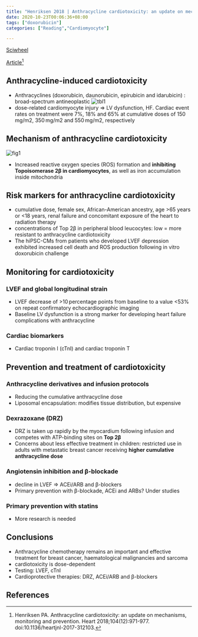 ```yaml
---
title: "Henriksen 2018 | Anthracycline cardiotoxicity: an update on mechanisms, monitoring and prevention"
date: 2020-10-23T00:06:36+08:00
tags: ["doxorubicin"]
categories: ["Reading","Cardiomyocyte"]

---
```


[Sciwheel](https://sciwheel.com/work/#/items/6049576)

[Article](https://heart.bmj.com/content/104/12/971)[^Henriksen2018]

<!--more-->

## Anthracycline-induced cardiotoxicity
* Anthracyclines (doxorubicin, daunorubicin, epirubicin and idarubicin) : broad-spectrum antineoplastic
![tbl1](https://user-images.githubusercontent.com/40054455/86618941-535cd000-bfec-11ea-9a43-fd582efd38e4.png)
* dose-related cardiomyocyte injury => LV dysfunction, HF. Cardiac event rates on treatment were 7%, 18% and 65% at cumulative doses of 150 mg/m2, 350 mg/m2 and 550 mg/m2, respectively
## Mechanism of anthracycline cardiotoxicity
![fig1](https://user-images.githubusercontent.com/40054455/86618936-522ba300-bfec-11ea-8784-cd3c44829c2a.jpg)
* Increased reactive oxygen species (ROS) formation and **inhibiting Topoisomerase 2β in cardiomyocytes**, as well as iron accumulation inside mitochondria

## Risk markers for anthracycline cardiotoxicity
* cumulative dose, female sex, African-American ancestry, age >65 years or <18 years, renal failure and concomitant exposure of the heart to radiation therapy
* concentrations of Top 2β in peripheral blood leucocytes: low = more resistant to anthracycline cardiotoxicity
* The hiPSC-CMs from patients who developed LVEF depression exhibited increased cell death and ROS production following in vitro doxorubicin challenge

## Monitoring for cardiotoxicity
### LVEF and global longitudinal strain
* LVEF decrease of >10 percentage points from baseline to a value <53% on repeat confirmatory echocardiographic imaging
* Baseline LV dysfunction is a strong marker for developing heart failure complications with anthracycline
### Cardiac biomarkers
* Cardiac troponin I (cTnI) and cardiac troponin T

## Prevention and treatment of cardiotoxicity
### Anthracycline derivatives and infusion protocols
* Reducing the cumulative anthracycline dose
* Liposomal encapsulation: modifies tissue distribution, but expensive
### Dexrazoxane (DRZ)
* DRZ is taken up rapidly by the myocardium following infusion and competes with ATP-binding sites on **Top 2β**
* Concerns about less effective treatment in children: restricted use in adults with metastatic breast cancer receiving **higher cumulative anthracycline dose**
### Angiotensin inhibition and β-blockade
* decline in LVEF => ACEi/ARB and β-blockers
* Primary prevention with β-blockade, ACEi and ARBs? Under studies
### Primary prevention with statins
* More research is needed
## Conclusions
* Anthracycline chemotherapy remains an important and effective treatment for breast cancer, haematological malignancies and sarcoma
* cardiotoxicity is dose-dependent
* Testing: LVEF, cTnI
* Cardioprotective therapies: DRZ, ACEi/ARB and β-blockers
## References
[^Henriksen2018]: Henriksen PA. Anthracycline cardiotoxicity: an update on mechanisms, monitoring and prevention. Heart 2018;104(12):971-977. doi:10.1136/heartjnl-2017-312103.
